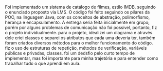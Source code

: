 Foi implementado um sistema de catálogo de filmes, estilo IMDB, seguindo o enunciado proposto via LMS.
O código foi feito seguindo os pilares da POO, na linguagem Java, com os conceitos de abstração, polimorfismo, herança e encapsulamento.
A entrega seria feita inicialmente em grupo, porém por alguns problemas de comunicação não foi possível, portanto, fiz o projeto individualmente.
para o projeto, idealizei um diagrama e através dele criei classes e separei os atributos que cada uma deveria ter, também foram criados diversos métodos para o melhor funcionamento do código. 
fiz o uso de estruturas de repetição, métodos de verificação, variáveis públicas e privadas, classes.
foi um dedsfio pelo curto tempo de implementar, mas foi importante para minha trajetória e para entender como trabalhar tudo o que aprendi em aula.
